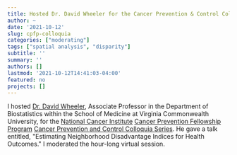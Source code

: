 ```yaml
---
title: Hosted Dr. David Wheeler for the Cancer Prevention & Control Colloquia Series
author: ~
date: '2021-10-12'
slug: cpfp-colloquia
categories: ["moderating"]
tags: ["spatial analysis", "disparity"]
subtitle: ''
summary: ''
authors: []
lastmod: '2021-10-12T14:41:03-04:00'
featured: no
projects: []
---
```


I hosted [Dr. David Wheeler](https://medschool.vcu.edu/expertise/detail.html?id=dcwheeler), Associate Professor in the Department of Biostatistics within the School of Medicine at Virginia Commonwealth University, for the [National Cancer Institute](https://www.cancer.gov/) [Cancer Prevention Fellowship Program](https://cpfp.cancer.gov/) [Cancer Prevention and Control Colloquia Series](https://cpfp.cancer.gov/colloquia). He gave a talk entitled, "Estimating Neighborhood Disadvantage Indices for Health Outcomes." I moderated the hour-long virtual session.